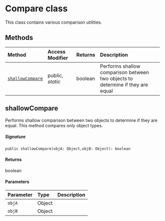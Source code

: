 # Compare class





 
This class contains various comparison utilities. 







## Methods

| Method	   | Access Modifier | Returns	| Description|
|:-------------|:----|:-------|:-----------|
|[`shallowCompare`](#shallowcompare~bspw9)     | public, _static_ | boolean | Performs shallow comparison between two objects to determine if they are equal |




## shallowCompare

Performs shallow comparison between two objects to determine if they are equal. This method compares 
only object types. 


##### Signature
`public shallowCompare(objA: Object,objB: Object): boolean`

#### Returns
boolean

#### Parameters


| Parameter	   | Type    | Description |
|:-------------|:---------------|:------------|
| `objA`    | Object |  |
| `objB`    | Object |  |

